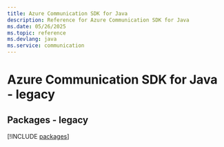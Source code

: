 ```yaml
---
title: Azure Communication SDK for Java
description: Reference for Azure Communication SDK for Java
ms.date: 05/26/2025
ms.topic: reference
ms.devlang: java
ms.service: communication
---
```

# Azure Communication SDK for Java - legacy
## Packages - legacy
[!INCLUDE [packages](communication-index.md)]